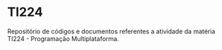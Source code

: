 # TI224
Repositório de códigos e documentos referentes a atividade da matéria TI224 - Programação Multiplataforma.
